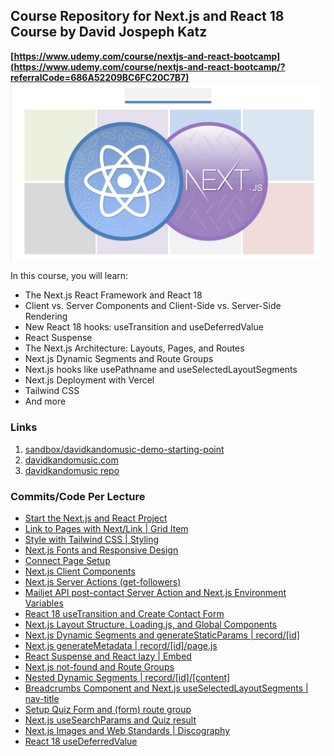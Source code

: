 ## Course Repository for Next.js and React 18 Course by David Jospeph Katz

**[https://www.udemy.com/course/nextjs-and-react-bootcamp](https://www.udemy.com/course/nextjs-and-react-bootcamp/?referralCode=686A52209BC6FC20C7B7)**
![Course Logo](next_react_course_logo.png)

In this course, you will learn:

* The Next.js React Framework and React 18
* Client vs. Server Components and Client-Side vs. Server-Side Rendering
* New React 18 hooks: useTransition and useDeferredValue
* React Suspense
* The Next.js Architecture: Layouts, Pages, and Routes
* Next.js Dynamic Segments and Route Groups
* Next.js hooks like usePathname and useSelectedLayoutSegments
* Next.js Deployment with Vercel
* Tailwind CSS
* And more

### Links
1. [sandbox/davidkandomusic-demo-starting-point](https://codesandbox.io/p/sandbox/davidkandomusic-demo-starting-point-h7p5g9)
2. [davidkandomusic.com](https://www.davidkandomusic.com)
3. [davidkandomusic repo](https://github.com/15Dkatz/davidkandomusic)

### Commits/Code Per Lecture
* [Start the Next.js and React Project](https://github.com/15Dkatz/next-react-course/commit/0a8efe7a8d4f5594b1f2289e2ca639cbdd080062)
* [Link to Pages with Next/Link | Grid Item](https://github.com/15Dkatz/next-react-course/commit/e6c0d214df81259e573f3adb0a7866711fdc9b70)
* [Style with Tailwind CSS | Styling](https://github.com/15Dkatz/next-react-course/commit/e91dcb064264fb6a1ffe2234962666d8d3d2db89)
* [Next.js Fonts and Responsive Design](https://github.com/15Dkatz/next-react-course/commit/4efd1b4fd7cbed5d3edd3850bd8b99705c84c5a3)
* [Connect Page Setup](https://github.com/15Dkatz/next-react-course/commit/9d7a5a4c9903f81cd790a85504d0704c0ead3e4c)
* [Next.js Client Components](https://github.com/15Dkatz/next-react-course/commit/714bf1a574213b612d79ddc80c47ebd9d9be8b2c)
* [Next.js Server Actions (get-followers)](https://github.com/15Dkatz/next-react-course/commit/e5c1767f20b1accbc835393ea2e105832e3ee5e6)
* [Mailjet API post-contact Server Action and Next.js Environment Variables](https://github.com/15Dkatz/next-react-course/commit/15f78aab5892dbcbe0024160a393a4d80f2b72e1)
* [React 18 useTransition and Create Contact Form](https://github.com/15Dkatz/next-react-course/commit/d689d276f15ae9cab4a6edb83bee6154f33ecdc8)
* [Next.js Layout Structure, Loading.js, and Global Components](https://github.com/15Dkatz/next-react-course/commit/3b7240918b374a53ed244a4b55e86fa4d220cc4b)
* [Next.js Dynamic Segments and generateStaticParams | record/\[id\]](https://github.com/15Dkatz/next-react-course/commit/0fda239ac665576126863ada4b13662b4492468a)
* [Next.js generateMetadata | record/\[id\]/page.js](https://github.com/15Dkatz/next-react-course/commit/0aa48b523425abae083e4ceb789604a00b22f6fc)
* [React Suspense and React lazy | Embed](https://github.com/15Dkatz/next-react-course/commit/609ec6afede027c15cb840261bb47d20e4515738)
* [Next.js not-found and Route Groups](https://github.com/15Dkatz/next-react-course/commit/56f6000bdd5a936150bea15c1b08ab21dcddaa44)
* [Nested Dynamic Segments | record/\[id\]/\[content\]](https://github.com/15Dkatz/next-react-course/commit/9c7f3a26397714e811b1b53a93017c2c9251646e)
* [Breadcrumbs Component and Next.js useSelectedLayoutSegments | nav-title](https://github.com/15Dkatz/next-react-course/commit/1e7870ecdcc7ceaaa97fd95091a938a55c7527cd)
* [Setup Quiz Form and (form) route group](https://github.com/15Dkatz/next-react-course/commit/27fb95097796fba2dbd74338099f6ce9947d8da0)
* [Next.js useSearchParams and Quiz result](https://github.com/15Dkatz/next-react-course/commit/13648fecb2bc3b681aec05d5f5febda295dfbedd)
* [Next.js Images and Web Standards | Discography](https://github.com/15Dkatz/next-react-course/commit/dc4aa96c3687fd646f86035d44519ad1570d4ff8)
* [React 18 useDeferredValue](https://github.com/15Dkatz/next-react-course/commit/5c57464030f610c2033090d28d2095f667eef4fb)
